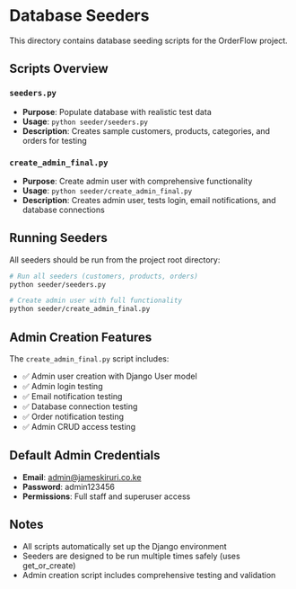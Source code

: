 # Database Seeders

This directory contains database seeding scripts for the OrderFlow project.

## Scripts Overview

### `seeders.py`
- **Purpose**: Populate database with realistic test data
- **Usage**: `python seeder/seeders.py`
- **Description**: Creates sample customers, products, categories, and orders for testing

### `create_admin_final.py`
- **Purpose**: Create admin user with comprehensive functionality
- **Usage**: `python seeder/create_admin_final.py`
- **Description**: Creates admin user, tests login, email notifications, and database connections

## Running Seeders

All seeders should be run from the project root directory:

```bash
# Run all seeders (customers, products, orders)
python seeder/seeders.py

# Create admin user with full functionality
python seeder/create_admin_final.py
```

## Admin Creation Features

The `create_admin_final.py` script includes:

- ✅ Admin user creation with Django User model
- ✅ Admin login testing
- ✅ Email notification testing
- ✅ Database connection testing
- ✅ Order notification testing
- ✅ Admin CRUD access testing

## Default Admin Credentials

- **Email**: admin@jameskiruri.co.ke
- **Password**: admin123456
- **Permissions**: Full staff and superuser access

## Notes

- All scripts automatically set up the Django environment
- Seeders are designed to be run multiple times safely (uses get_or_create)
- Admin creation script includes comprehensive testing and validation
